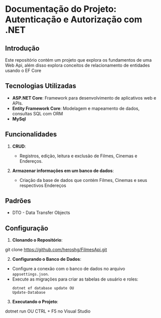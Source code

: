 # Documentação do Projeto: Autenticação e Autorização com .NET

## Introdução
Este repositório contém um projeto que explora os fundamentos de uma Web Api, além disso explora conceitos de relacionamento de entidades usando o EF Core

## Tecnologias Utilizadas
- **ASP.NET Core**: Framework para desenvolvimento de aplicativos web e APIs.
- **Entity Framework Core**: Modelagem e mapeamento de dados, consultas SQL com ORM
- **MySql**

## Funcionalidades
1. **CRUD**:
   - Registros, edição, leitura e exclusão de Filmes, Cinemas e Endereços.

2. **Armazenar informações em um banco de dados**:
   - Criação da base de dados que contém Filmes, Cinemas e seus respectivos Endereços

## Padrões
  - DTO - Data Transfer Objects


## Configuração
1. **Clonando o Repositório**:

git clone https://github.com/heroshg/FilmesApi.git


2. **Configurando o Banco de Dados**:
- Configure a conexão com o banco de dados no arquivo `appsettings.json`.
- Execute as migrações para criar as tabelas de usuário e roles:
  ```
  dotnet ef database update OU
  Update-Database
  ```

3. **Executando o Projeto**:

dotnet run OU
CTRL + F5 no Visual Studio
